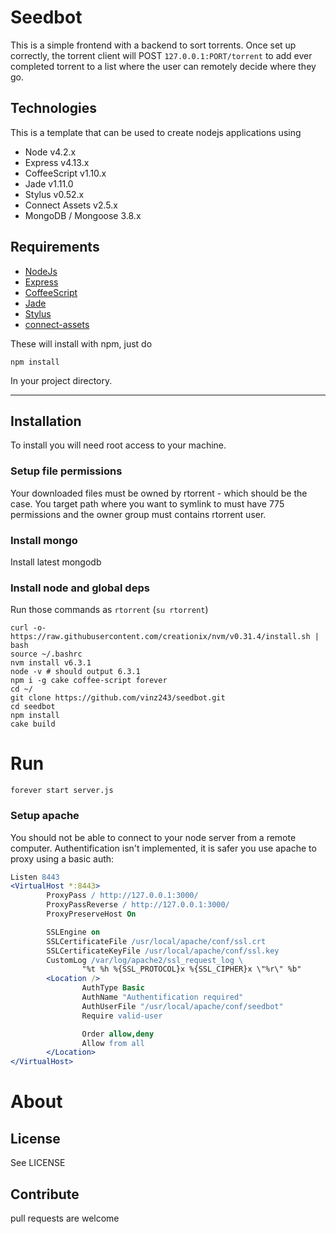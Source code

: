 # Seedbot

This is a simple frontend with a backend to sort torrents. Once set up correctly, the torrent client will POST `127.0.0.1:PORT/torrent` to add ever completed torrent to a list where the user can remotely decide where they go.

## Technologies
This is a template that can be used to create nodejs applications using

* Node v4.2.x
* Express v4.13.x
* CoffeeScript v1.10.x
* Jade v1.11.0
* Stylus v0.52.x
* Connect Assets v2.5.x
* MongoDB / Mongoose 3.8.x

## Requirements

* [NodeJs](http://nodejs.org)
* [Express](http://expressjs.com)
* [CoffeeScript](http://coffeescript.org)
* [Jade](http://jade-lang.com/)
* [Stylus](http://learnboost.github.io/stylus/)
* [connect-assets](http://github.com/TrevorBurnham/connect-assets)

These will install with npm, just do

```
npm install
```

In your project directory.

---

## Installation

To install you will need root access to your machine.

### Setup file permissions

Your downloaded files must be owned by rtorrent - which should be the case.
You target path where you want to symlink to must have 775 permissions and the owner group must contains rtorrent user.

### Install mongo

Install latest mongodb


### Install node and global deps

Run those commands as `rtorrent` (`su rtorrent`)

```
curl -o- https://raw.githubusercontent.com/creationix/nvm/v0.31.4/install.sh | bash
source ~/.bashrc
nvm install v6.3.1
node -v # should output 6.3.1
npm i -g cake coffee-script forever
cd ~/
git clone https://github.com/vinz243/seedbot.git
cd seedbot
npm install
cake build
```

# Run

```
forever start server.js
```

### Setup apache

You should not be able to connect to your node server from a remote computer. 
Authentification isn't implemented, it is safer you use apache to proxy using a basic auth:

```apache
Listen 8443
<VirtualHost *:8443>
        ProxyPass / http://127.0.0.1:3000/
        ProxyPassReverse / http://127.0.0.1:3000/
        ProxyPreserveHost On

        SSLEngine on
        SSLCertificateFile /usr/local/apache/conf/ssl.crt
        SSLCertificateKeyFile /usr/local/apache/conf/ssl.key
        CustomLog /var/log/apache2/ssl_request_log \
                "%t %h %{SSL_PROTOCOL}x %{SSL_CIPHER}x \"%r\" %b"
        <Location />
                AuthType Basic
                AuthName "Authentification required"
                AuthUserFile "/usr/local/apache/conf/seedbot"
                Require valid-user

                Order allow,deny
                Allow from all
        </Location>
</VirtualHost>
```

# About
## License

See LICENSE

## Contribute

pull requests are welcome
